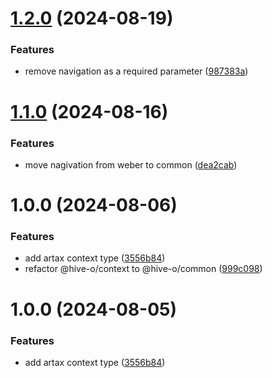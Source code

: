 # [1.2.0](https://github.com/hive-o/artax-common/compare/artax-common-v1.1.0...artax-common-v1.2.0) (2024-08-19)


### Features

* remove navigation as a required parameter ([987383a](https://github.com/hive-o/artax-common/commit/987383a435b2041af0c163d8fc88f3a623cd41e6))

# [1.1.0](https://github.com/hive-o/artax-common/compare/artax-common-v1.0.0...artax-common-v1.1.0) (2024-08-16)


### Features

* move nagivation from weber to common ([dea2cab](https://github.com/hive-o/artax-common/commit/dea2cabea730a775c2969e06b44fa69329989310))

# 1.0.0 (2024-08-06)


### Features

* add artax context type ([3556b84](https://github.com/hive-o/artax-common/commit/3556b84805ec2f6758266d0baa7ee430c1d9eab5))
* refactor @hive-o/context to @hive-o/common ([999c098](https://github.com/hive-o/artax-common/commit/999c098456fc4cb7b6d6a3047423866434a292f1))

# 1.0.0 (2024-08-05)


### Features

* add artax context type ([3556b84](https://github.com/hive-o/artax-context/commit/3556b84805ec2f6758266d0baa7ee430c1d9eab5))
